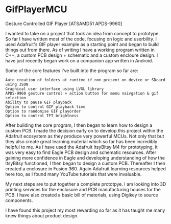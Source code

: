 # GifPlayerMCU
Gesture Controlled GIF Player [ATSAMD51 APDS-9960]

I wanted to take on a project that took an idea from concept to prototype. So far I have written most of the code, focusing on logic and userbility.
I used Adafruit's GIF player example as a starting point and began to build things out from there. As of writing I have a working program written in C++, a custom PCB design + schematic and a custom encloure design. I have just recently began work on a companion app written in Android.

Some of the core features I've built into the program so far are:

    Auto creation of folders at runtime if non present on device or SDcard using JSON
    Graphical user interface using LVGL library
    APDS-9960 gesture control + action button for menu naivgation & gif selection
    Ability to pause GIF playback
    Option to control GIF playback time
    Option to randomise GIF playorder
    Option to control TFT brightness
  
After building the core program, I then began to learn how to design a custom PCB. I made the decision early on to develop this project within the Adafruit ecosystem
as they produce very powerful MCUs. Not only that but they also create great learning material which so far has been incredibly helpful to me. As I have used the Adafruit 
ItsyBitsy M4 for prototyping, it was very easy to find Eagle PCB design and schematic resources. After gaining more confidence in Eagle and developing understanding of how the
ItsyBitsy functioned, I then began to design a custom PCB. Thereafter I then created a enclosure in Fusion 360. Again Adafruit learning resources helped here too, as I found
many YouTube tutorials that were invaluable.

My next steps are to put together a complete prototpye. I am looking into 3D printing services for the enclosure and PCB manufacturing houses for the PCB.
I have also created a basic bill of materials, using Digikey to source components. 

I have found this project my most rewarding so far as it has taught me many knew things about product design.

